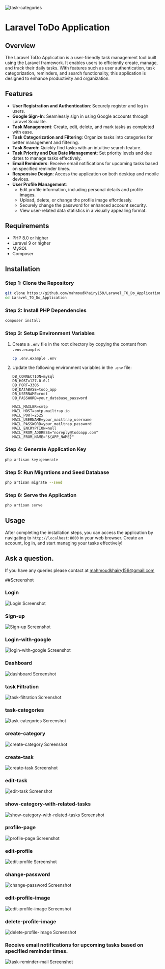 ![task-categories](https://github.com/user-attachments/assets/9af5af2e-122b-4353-b453-fb5fb05afdc7)
# Laravel ToDo Application

## Overview

The Laravel ToDo Application is a user-friendly task management tool built using the Laravel framework. It enables users to efficiently create, manage, and track their daily tasks. With features such as user authentication, task categorization, reminders, and search functionality, this application is designed to enhance productivity and organization.

## Features

- **User Registration and Authentication**: Securely register and log in users.
- **Google Sign-In**: Seamlessly sign in using Google accounts through Laravel Socialite.
- **Task Management**: Create, edit, delete, and mark tasks as completed with ease.
- **Task Categorization and Filtering**: Organize tasks into categories for better management and filtering.
- **Task Search**: Quickly find tasks with an intuitive search feature.
- **Task Priority and Due Date Management**: Set priority levels and due dates to manage tasks effectively.
- **Email Reminders**: Receive email notifications for upcoming tasks based on specified reminder times.
- **Responsive Design**: Access the application on both desktop and mobile devices.
- **User Profile Management**:
  - Edit profile information, including personal details and profile images.
  - Upload, delete, or change the profile image effortlessly.
  - Securely change the password for enhanced account security.
  - View user-related data statistics in a visually appealing format.

## Requirements

- PHP 8.0 or higher
- Laravel 9 or higher
- MySQL
- Composer

## Installation

### Step 1: Clone the Repository

```bash
git clone https://github.com/mahmoudkhairy159/Laravel_TO_Do_Application.git
cd Laravel_TO_Do_Application
```

### Step 2: Install PHP Dependencies

```bash
composer install
```

### Step 3: Setup Environment Variables

1. Create a `.env` file in the root directory by copying the content from `.env.example`:

   ```bash
   cp .env.example .env
   ```

2. Update the following environment variables in the `.env` file:

   ```env
   DB_CONNECTION=mysql
   DB_HOST=127.0.0.1
   DB_PORT=3306
   DB_DATABASE=todo_app
   DB_USERNAME=root
   DB_PASSWORD=your_database_password

   MAIL_MAILER=smtp
   MAIL_HOST=smtp.mailtrap.io
   MAIL_PORT=2525
   MAIL_USERNAME=your_mailtrap_username
   MAIL_PASSWORD=your_mailtrap_password
   MAIL_ENCRYPTION=null
   MAIL_FROM_ADDRESS="noreply@todoapp.com"
   MAIL_FROM_NAME="${APP_NAME}"
   ```

### Step 4: Generate Application Key

```bash
php artisan key:generate
```

### Step 5: Run Migrations and Seed Database

```bash
php artisan migrate --seed
```

### Step 6: Serve the Application

```bash
php artisan serve
```
## Usage

After completing the installation steps, you can access the application by navigating to `http://localhost:8000` in your web browser. Create an account, log in, and start managing your tasks effectively!
## Ask a question.
If you have any queries please contact at mahmoudkhairy159@gmail.com

##Screenshot

### Login
![Login Screenshot](screenshots/login.jpg)
### Sign-up
![Sign-up Screenshot](screenshots/sign-up.jpg)
### Login-with-google
![login-with-google Screenshot](screenshots/login-with-google.jpg)
### Dashboard
![dashboard Screenshot](screenshots/dashboard.jpg)
### task Filtration
![task-filtration Screenshot](screenshots/task-filteration.jpg)
### task-categories
![task-categories Screenshot](screenshots/task-categories.jpg)
### create-category
![create-category Screenshot](screenshots/create-category.jpg)
### create-task
![create-task Screenshot](screenshots/create-task.jpg)
### edit-task
![edit-task Screenshot](screenshots/edit-task.jpg)
### show-category-with-related-tasks
![show-category-with-related-tasks Screenshot](screenshots/show-category-with-related-tasks.jpg)
### profile-page
![profile-page Screenshot](screenshots/profile-page.jpg)
### edit-profile
![edit-profile Screenshot](screenshots/edit-profile.jpg)
### change-password
![change-password Screenshot](screenshots/change-password.jpg)
### edit-profile-image 
![edit-profile-image  Screenshot](screenshots/edit-profile-image.jpg)
### delete-profile-image
![delete-profile-image Screenshot](screenshots/delete-profile-image.jpg)
### Receive email notifications for upcoming tasks based on specified reminder times.
![task-reminder-mail Screenshot](screenshots/task-reminder-mail.jpg)

